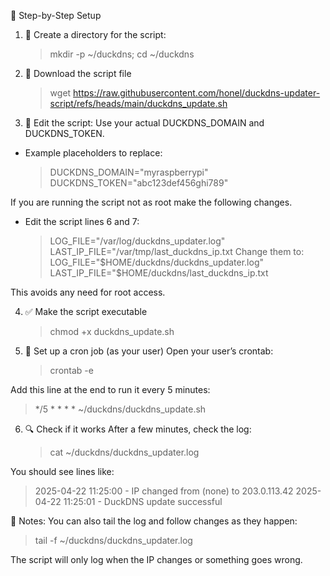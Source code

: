 🧰 Step-by-Step Setup

1. 📁 Create a directory for the script:
    > mkdir -p ~/duckdns; cd ~/duckdns

2. 📝 Download the script file
    > wget https://raw.githubusercontent.com/honel/duckdns-updater-script/refs/heads/main/duckdns_update.sh

3. 📂 Edit the script:
Use your actual DUCKDNS_DOMAIN and DUCKDNS_TOKEN.

  - Example placeholders to replace:
    > DUCKDNS_DOMAIN="myraspberrypi"
    > DUCKDNS_TOKEN="abc123def456ghi789"
  
 If you are running the script not as root make the following changes.
  - Edit the script lines 6 and 7:
    > LOG_FILE="/var/log/duckdns_updater.log"
    > LAST_IP_FILE="/var/tmp/last_duckdns_ip.txt
    Change them to:
    > LOG_FILE="$HOME/duckdns/duckdns_updater.log"
    > LAST_IP_FILE="$HOME/duckdns/last_duckdns_ip.txt

 This avoids any need for root access.

4. ✅ Make the script executable
   > chmod +x duckdns_update.sh

5. 🔁 Set up a cron job (as your user)
Open your user’s crontab:
   > crontab -e

Add this line at the end to run it every 5 minutes:
   > */5 * * * * ~/duckdns/duckdns_update.sh

6. 🔍 Check if it works
After a few minutes, check the log:
   > cat ~/duckdns/duckdns_updater.log

You should see lines like:
   > 2025-04-22 11:25:00 - IP changed from (none) to 203.0.113.42
   > 2025-04-22 11:25:01 - DuckDNS update successful

🧠 Notes:
 You can also tail the log and follow changes as they happen:
   > tail -f ~/duckdns/duckdns_updater.log

The script will only log when the IP changes or something goes wrong.
